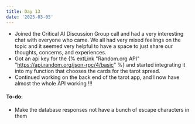 ```yaml
---
title: Day 13
date: '2025-03-05'
---
```


- Joined the Critical AI Discussion Group call and had a very interesting chat with everyone who came. We all had very mixed feelings on the topic and it seemed very helpful to have a space to just share our thoughts, concerns, and experiences.
- Got an api key for the {% extLink "Random.org API" "https://api.random.org/json-rpc/4/basic" %} and started integrating it into my function that chooses the cards for the tarot spread.
- Continued working on the back end of the tarot app, and I now have almost the whole API working !!!

#### To-do:
- Make the database responses not have a bunch of escape characters in them
